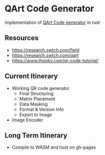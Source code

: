 # QArt Code Generator

implementation of [QArt Code generator](https://research.swtch.com/qr/draw/) in rust

## Resources
- https://research.swtch.com/field
- https://research.swtch.com/qart
- https://www.thonky.com/qr-code-tutorial/

## Current Itinerary
- Working QR code generator
  - Final Structuring
  - Matrix Placement
  - Data Masking
  - Format & Version Info
  - Export to Image
- Image Encoder
  
## Long Term Itinerary
- Compile to WASM and host on gh-pages
